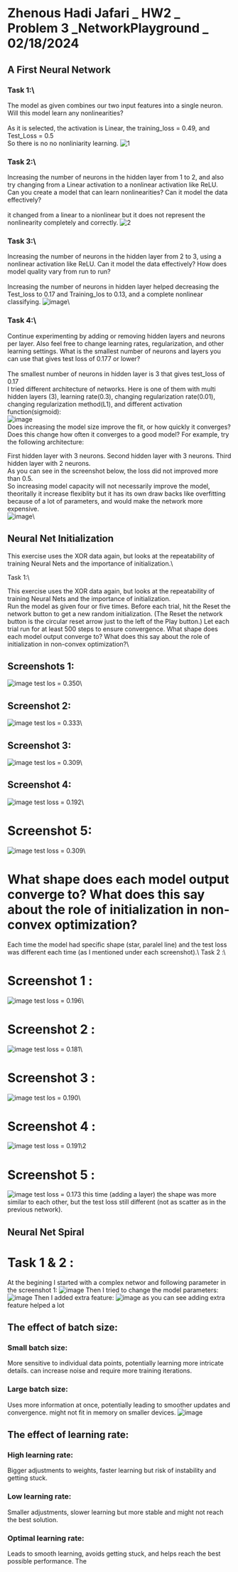 # Zhenous Hadi Jafari _ HW2 _ Problem 3 _NetworkPlayground _ 02/18/2024

## A First Neural Network
### Task 1:\
The model as given combines our two input features into a single neuron.
Will this model learn any nonlinearities?\
\
As it is selected, the activation is Linear, the training_loss = 0.49, and Test_Loss = 0.5\
So there is no no nonliniarity learning.
![1](https://github.com/zhenhad/HW2_-Problem3_NetworkPlayground-/assets/39483728/5132ecba-c11b-4a9c-8c8f-47e285a3be6b)

### Task 2:\ 
Increasing the number of neurons in the hidden layer from 1 to 2, and also try changing from a Linear activation to a nonlinear activation like ReLU. Can you create a model that can learn nonlinearities? Can it model the data effectively?\
\
it changed from a linear to a nionlinear but it does not represent the nonlinearity completely and correctly.
![2](https://github.com/zhenhad/HW2_-Problem3_NetworkPlayground-/assets/39483728/534c927e-347c-4d08-b79c-fa1634be88fd)

### Task 3:\ 
Increasing the number of neurons in the hidden layer from 2 to 3, using a nonlinear activation like ReLU. Can it model the data effectively? How does model quality vary from run to run?\
\
Increasing the number of neurons in hidden layer helped decreasing the Test_loss to 0.17 and Training_los to 0.13, and a complete nonlinear classifying.
![image](https://github.com/zhenhad/HW2_-Problem3_NetworkPlayground-/assets/39483728/db396d6a-1e41-47ba-89b8-67119c3620ff)\

### Task 4:\
Continue experimenting by adding or removing hidden layers and neurons per layer. Also feel free to change learning rates, regularization, and other learning settings. What is the smallest number of neurons and layers you can use that gives test loss of 0.177 or lower?\
\
The smallest number of neurons in hidden layer is 3 that gives test_loss of 0.17\
I tried different architecture of networks. Here is one of them with multi hidden layers (3), learning rate(0.3), changing regularization rate(0.01), changing regularization method(L1), and different activation function(sigmoid):\
![image](https://github.com/zhenhad/HW2_-Problem3_NetworkPlayground-/assets/39483728/28d5c492-7706-4de3-bfb9-fddc56db67aa)\
Does increasing the model size improve the fit, or how quickly it converges? Does this change how often it converges to a good model? For example, try the following architecture:

First hidden layer with 3 neurons.
Second hidden layer with 3 neurons.
Third hidden layer with 2 neurons.
\
As you can see in the screenshot below, the loss did not improved more than 0.5.\
So increasing model capacity will not necessarily improve the model, theoritally it increase flexiblity but it has its own draw backs like overfitting because of a lot of parameters, and would make the network more expensive.\
![image](https://github.com/zhenhad/HW2_-Problem3_NetworkPlayground-/assets/39483728/62b75cda-44ee-4bd8-935a-f8ec157aa696)\
## Neural Net Initialization

This exercise uses the XOR data again, but looks at the repeatability of training Neural Nets and the importance of initialization.\

Task 1:\

This exercise uses the XOR data again, but looks at the repeatability of training Neural Nets and the importance of initialization.\
Run the model as given four or five times. Before each trial, hit the Reset the network button to get a new random initialization. (The Reset the network button is the circular reset arrow just to the left of the Play button.) Let each trial run for at least 500 steps to ensure convergence. What shape does each model output converge to? What does this say about the role of initialization in non-convex optimization?\
## Screenshots 1:
![image](https://github.com/DataScienceAndEngineering/homework-2-problem-2-link-id-and-colab-notebook-zhenhad/assets/39483728/012da786-0e5e-4dbb-9d08-a289894d5304)
test los = 0.350\
## Screenshot 2:
![image](https://github.com/DataScienceAndEngineering/homework-2-problem-2-link-id-and-colab-notebook-zhenhad/assets/39483728/5848d2a4-b976-4e7e-ba7f-40ca17d4fe51)
test los = 0.333\
## Screenshot 3:
![image](https://github.com/DataScienceAndEngineering/homework-2-problem-2-link-id-and-colab-notebook-zhenhad/assets/39483728/fa3ef3f2-fd2d-4313-b01f-8288288fd451)
test los = 0.309\
## Screenshot 4:
![image](https://github.com/DataScienceAndEngineering/homework-2-problem-2-link-id-and-colab-notebook-zhenhad/assets/39483728/e05e29a7-4ff3-49c6-8499-76e5f0cd25ac)
test loss = 0.192\
# Screenshot 5:
![image](https://github.com/DataScienceAndEngineering/homework-2-problem-2-link-id-and-colab-notebook-zhenhad/assets/39483728/0fcfb8e2-5199-480b-b808-7602fad701ec)
test loss = 0.309\
# What shape does each model output converge to? What does this say about the role of initialization in non-convex optimization?
Each time the model had specific shape (star, paralel line) and the test loss was different each time (as I mentioned under each screenshot).\ 
Task 2 :\ 
# Screenshot 1 : 
![image](https://github.com/DataScienceAndEngineering/homework-2-problem-2-link-id-and-colab-notebook-zhenhad/assets/39483728/e0ee2cd3-13ca-4b86-bfa3-902841df7391)
test loss = 0.196\
# Screenshot 2 : 
![image](https://github.com/DataScienceAndEngineering/homework-2-problem-2-link-id-and-colab-notebook-zhenhad/assets/39483728/8d638726-5f31-41dc-88de-b1febee1dfc6)
test loss = 0.181\
# Screenshot 3 : 
![image](https://github.com/DataScienceAndEngineering/homework-2-problem-2-link-id-and-colab-notebook-zhenhad/assets/39483728/020ce345-9635-4c50-8632-978eef3ca472)
test los = 0.190\
# Screenshot 4 :
![image](https://github.com/DataScienceAndEngineering/homework-2-problem-2-link-id-and-colab-notebook-zhenhad/assets/39483728/65e322b3-f7ff-4b5d-9788-fc13d8d7f979)
test loss = 0.191\2
# Screenshot 5 :
![image](https://github.com/DataScienceAndEngineering/homework-2-problem-2-link-id-and-colab-notebook-zhenhad/assets/39483728/8c26238b-4829-4c3e-88c1-caa0ab8d7712)
test loss = 0.173
this time (adding a layer) the shape was more similar to each other, but the test loss still different (not as scatter as in the previous network).

## Neural Net Spiral

# Task 1 & 2 :
At the begining I started with a complex networ and following parameter in the screenshot 1:
![image](https://github.com/DataScienceAndEngineering/homework-2-problem-2-link-id-and-colab-notebook-zhenhad/assets/39483728/aac2427f-919c-4c75-b0f3-cd2915fa53a9)
Then I tried to change the model parameters:
![image](https://github.com/DataScienceAndEngineering/homework-2-problem-2-link-id-and-colab-notebook-zhenhad/assets/39483728/9b5902eb-ef5d-4ccb-aa00-2b9439174110)
Then I added extra feature:
![image](https://github.com/DataScienceAndEngineering/homework-2-problem-2-link-id-and-colab-notebook-zhenhad/assets/39483728/1c8f4068-d93b-416e-9a38-cdf00fca7263)
as you can see adding extra feature helped a lot
## The effect of batch size:
### Small batch size:
More sensitive to individual data points, potentially learning more intricate details.
can increase noise and require more training iterations.
### Large batch size:
Uses more information at once, potentially leading to smoother updates and convergence.
might not fit in memory on smaller devices.
![image](https://github.com/DataScienceAndEngineering/homework-2-problem-2-link-id-and-colab-notebook-zhenhad/assets/39483728/30fa4e62-90f1-4ae8-a86a-bbf07b1ad31c)
## The effect of learning rate:
### High learning rate:
Bigger adjustments to weights, faster learning but risk of instability and getting stuck.
### Low learning rate:
Smaller adjustments, slower learning but more stable and might not reach the best solution.
### Optimal learning rate:
Leads to smooth learning, avoids getting stuck, and helps reach the best possible performance.
The 
